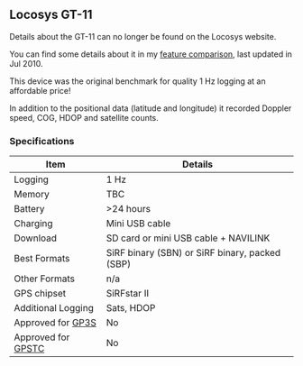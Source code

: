 ## Locosys GT-11

Details about the GT-11 can no longer be found on the Locosys website.

You can find some details about it in my [feature comparison](../../feature-comparison.pdf), last updated in Jul 2010.

This device was the original benchmark for quality 1 Hz logging at an affordable price!

In addition to the positional data (latitude and longitude) it recorded Doppler speed, COG, HDOP and satellite counts.



### Specifications

| Item                                                       | Details                                        |
| ---------------------------------------------------------- | ---------------------------------------------- |
| Logging                                                    | 1 Hz                                           |
| Memory                                                     | TBC                                            |
| Battery                                                    | >24 hours                                      |
| Charging                                                   | Mini USB cable                                 |
| Download                                                   | SD card or mini USB cable + NAVILINK           |
| Best Formats                                               | SiRF binary (SBN) or SiRF binary, packed (SBP) |
| Other Formats                                              | n/a                                            |
| GPS chipset                                                | SiRFstar II                                    |
| Additional Logging                                         | Sats, HDOP                                     |
| Approved for [GP3S](https://www.gps-speedsurfing.com/)     | No                                             |
| Approved for [GPSTC](https://www.gpsteamchallenge.com.au/) | No                                             |

